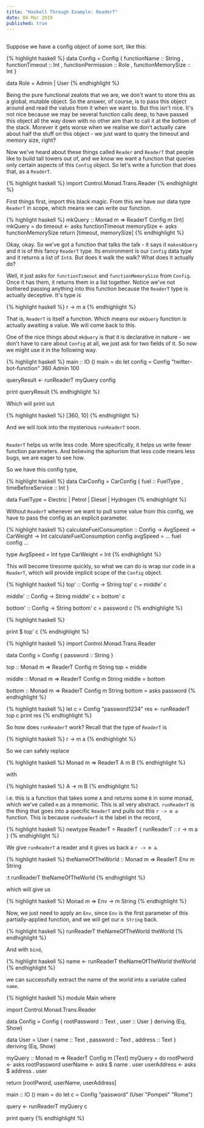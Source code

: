 ```yaml
---
title: "Haskell Through Example: ReaderT"
date: 04 Mar 2019
published: true
---
```


## 

Suppose we have a config object of some sort, like this:

{% highlight haskell %}
data Config = Config
  { functionName       :: String
  , functionTimeout    :: Int
  , functionPermission :: Role
  , functionMemorySize :: Int
  }
  
data Role = Admin | User
{% endhighlight %}

Being the pure functional zealots that we are, we don't want to store this as a global, mutable object. So the answer, of course, is to pass this object around and read the values from it when we want to. But this isn't nice. It's not nice because we may be several function calls deep, to have passed this object all the way down with no other aim than to call it at the bottom of the stack. Morever it gets worse when we realise we don't actually care about half the stuff on this object - we just want to query the timeout and memory size, right?

Now we've heard about these things called `Reader` and `ReaderT` that people like to build tall towers out of, and we know we want a function that queries only certain aspects of this `Config` object. So let's write a function that does that, as a `ReaderT`.

{% highlight haskell %}
import Control.Monad.Trans.Reader
{% endhighlight %}

First things first, import this black magic. From this we have our data type `ReaderT` in scope, which means we can write our function.

{% highlight haskell %}
mkQuery :: Monad m => ReaderT Config m [Int]
mkQuery = do
  timeout    <- asks functionTimeout
  memorySize <- asks functionMemorySize
  return [timeout, memorySize]
{% endhighlight %}

Okay, okay. So we've got a function that talks the talk - it says it `makesAQuery` and it is of this fancy `ReaderT` type. Its environment is our `Config` data type and it returns a list of `Int`s. But does it walk the walk? What does it actually do?

Well, it just asks for `functionTimeout` and `functionMemorySize` from `Config`. Once it has them, it returns them in a list together. Notice we've not bothered passing anything into this function because the `ReaderT` type is actually deceptive. It's type is 

{% highlight haskell %}
r -> m a
{% endhighlight %}

That is, `ReaderT` is itself a function. Which means our `mkQuery` function is actually awaiting a value. We will come back to this.

One of the nice things about `mkQuery` is that it is declarative in nature - we don't have to care about `Config` at all, we just ask for two fields of it. So now we might use it in the following way.

{% highlight haskell %}
main :: IO ()
main = do
  let config = Config "twitter-bot-function" 360 Admin 100

  queryResult <- runReaderT myQuery config

  print queryResult
{% endhighlight %}

Which will print out 

{% highlight haskell %}
[360, 10]
{% endhighlight %}

And we will look into the mysterious `runReaderT` soon.

## 

`ReaderT` helps us write less code. More specifically, it helps us write fewer function parameters. And believing the aphorism that less code means less bugs, we are eager to see how.

So we have this config type,

{% highlight haskell %}
data CarConfig = CarConfig
  { fuel              :: FuelType
  , timeBeforeService :: Int
  }
  
data FuelType = Electric | Petrol | Diesel | Hydrogen
{% endhighlight %}

Without `ReaderT` whenever we want to pull some value from this config, we have to pass the config as an explicit parameter.

{% highlight haskell %}
calculateFuelConsumption :: Config -> AvgSpeed -> CarWeight -> Int
calculateFuelConsumption config avgSpeed = ... fuel config ...

type AvgSpeed  = Int
type CarWeight = Int
{% endhighlight %}

This will become tiresome quickly, so what we can do is wrap our code in a `ReaderT`, which will provide implicit scope of the `Config` object.




{% highlight haskell %}
top' :: Config -> String
top' c = middle' c

middle' :: Config -> String
middle' c = bottom' c

bottom' :: Config -> String
bottom' c = password c
{% endhighlight %}

{% highlight haskell %}

print $ top' c
{% endhighlight %}






{% highlight haskell %}
import Control.Monad.Trans.Reader

data Config = Config { password :: String }

top :: Monad m => ReaderT Config m String
top = middle

middle :: Monad m => ReaderT Config m String
middle = bottom

bottom :: Monad m => ReaderT Config m String
bottom = asks password
{% endhighlight %}

{% highlight haskell %}
let c = Config "password1234"
res <- runReaderT top c
print res
{% endhighlight %}






So how does `runReaderT` work? Recall that the type of `ReaderT` is

{% highlight haskell %}
r -> m a
{% endhighlight %}

So we can safely replace

{% highlight haskell %}
Monad m => ReaderT A m B
{% endhighlight %}

with

{% highlight haskell %}
A -> m B
{% endhighlight %}

i.e. this is a function that takes some `A` and returns some `B` in some monad, which we've called `m` as a mnemonic. This is all very abstract. `runReaderT` is the thing that goes into a specific `ReaderT` and pulls out this `r -> m a` function. This is because `runReaderT` is the label in the record,

{% highlight haskell %}
newtype ReaderT = ReaderT { runReaderT :: r -> m a }
{% endhighlight %}

We give `runReaderT` a reader and it gives us back a `r -> m a`.

{% highlight haskell %}
theNameOfTheWorld :: Monad m => ReaderT Env m String

:t runReaderT theNameOfTheWorld
{% endhighlight %}

which will give us

{% highlight haskell %}
Monad m => Env -> m String
{% endhighlight %}

Now, we just need to apply an `Env`, since `Env` is the first parameter of this partially-applied function, and we will get our `m String` back.

{% highlight haskell %}
runReaderT theNameOfTheWorld theWorld
{% endhighlight %}

And with `bind`,

{% highlight haskell %}
name <- runReaderT theNameOfTheWorld theWorld
{% endhighlight %}

we can successfully extract the name of the world into a variable called `name`.






{% highlight haskell %}
module Main where

import Control.Monad.Trans.Reader

data Config = Config 
  { rootPassword :: Text
  , user         :: User 
  } deriving (Eq, Show)

data User = User 
  { name     :: Text
  , password :: Text
  , address  :: Text
  } deriving (Eq, Show)

myQuery :: Monad m => ReaderT Config m [Text]
myQuery = do
  rootPword   <- asks rootPassword
  userName    <- asks $ name . user
  userAddress <- asks $ address . user

  return [rootPword, userName, userAddress]

main :: IO ()
main = do
  let c = Config "password" (User "Pompeii" "Rome")

  query <- runReaderT myQuery c

  print query
{% endhighlight %}
